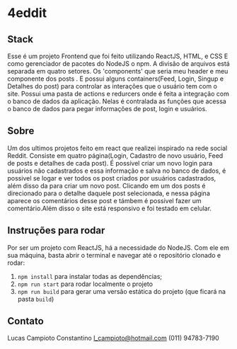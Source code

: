 # 4eddit

## Stack
Esse é um projeto Frontend que foi feito utilizando ReactJS, HTML, e CSS
E como gerenciador de pacotes do NodeJS o npm. A divisão de arquivos está
separada em quatro setores. Os 'components' que seria meu header e meu componente dos posts
. E possui alguns containers(Feed, Login, Singup e Detalhes do post) para controlar as interações 
que o usuário tem com o site. Possui uma pasta de actions e redurcers onde é feita a integração
com o banco de dados da aplicação. Nelas é contralada as funções que acessa o banco de dados para
pegar informações de post, login e usuários.

## Sobre

Um dos ultimos projetos feito em react que realizei inspirado na rede social
Reddit. Consiste em quatro página(Login, Cadastro de novo usuário, Feed de posts e detalhes de cada post).
É possível criar um novo login para usuários não cadastrados e essa informação e salva no banco de dados,
é possivel se logar e ver todos os post criados por usuários cadastrados, além disso da para criar um 
novo post. Clicando em um dos posts é direcionado para o detalhe daquele post selecionada, e nessa página
aparece os comentários desse post e támbem é possivel fazer um comentário.Além disso o site está responsivo 
e foi testado em celular.

## Instruções para rodar
Por ser um projeto com ReactJS, há a necessidade do NodeJS. Com ele em sua máquina, basta abrir o terminal e navegar até o repositório clonado e rodar:
1. `npm install` para instalar todas as dependências;
1. `npm run start` para rodar localmente o projeto
1. `npm run build` para gerar uma versão estática do projeto (que ficará na pasta `build`)

## Contato
Lucas Campioto Constantino
l_campioto@hotmail.com
(011) 94783-7190